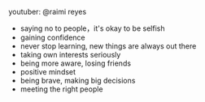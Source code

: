 youtuber: @raimi reyes

- saying no to people，it's okay to be selfish
- gaining confidence
- never stop learning, new things are always out there
- taking own interests seriously
- being more aware, losing friends
- positive mindset
- being brave, making big decisions
- meeting the right people